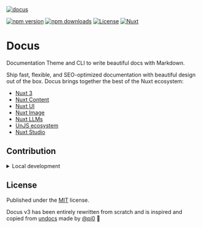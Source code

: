 [![docus](https://docus-puce.vercel.app/__og-image__/static/og.png)](https://docus.dev)

[![npm version][npm-version-src]][npm-version-href]
[![npm downloads][npm-downloads-src]][npm-downloads-href]
[![License][license-src]][license-href]
[![Nuxt][nuxt-src]][nuxt-href]

# Docus

Documentation Theme and CLI to write beautiful docs with Markdown.

Ship fast, flexible, and SEO-optimized documentation with beautiful design out of the box. Docus brings together the best of the Nuxt ecosystem:
- [Nuxt 3](https://nuxt.com)
- [Nuxt Content](https://content.nuxt.com/)
- [Nuxt UI](https://ui.nuxt.com/)
- [Nuxt Image](https://image.nuxt.com/)
- [Nuxt LLMs](https://github.com/nuxtlabs/nuxt-llms)
- [UnJS ecosystem](https://unjs.io/)
- [Nuxt Studio](https://content.nuxt.com/studio) 

## Contribution

<details>
  <summary>Local development</summary>

- Clone this repository
- Install the latest LTS version of [Node.js](https://nodejs.org/en/)
- Install dependencies using `pnpm install`
- Run prepare command using `pnpm run dev:prepare`
- Run dev documentation built on top of Docus using `pnpm run dev`

</details>

## License

Published under the [MIT](https://github.com/unjs/undocs/blob/main/LICENSE) license.

Docus v3 has been entirely rewritten from scratch and is inspired and copied from [undocs](https://github.com/unjs/undocs) made by [@pi0](https://github.com/pi0) 💚


<!-- Badges -->
[npm-version-src]: https://img.shields.io/npm/v/docus/latest.svg?style=flat&colorA=020420&colorB=EEEEEE
[npm-version-href]: https://npmjs.com/package/docus

[npm-downloads-src]: https://img.shields.io/npm/dm/docus.svg?style=flat&colorA=020420&colorB=EEEEEE
[npm-downloads-href]: https://npm.chart.dev/docus

[license-src]: https://img.shields.io/npm/l/docus.svg?style=flat&colorA=020420&colorB=EEEEEE
[license-href]: https://npmjs.com/package/docus

[nuxt-src]: https://img.shields.io/badge/Nuxt-020420?logo=nuxt.js
[nuxt-href]: https://nuxt.com
